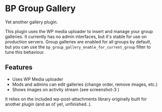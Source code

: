 # BP Group Gallery
Yet another gallery plugin.

This plugin uses the WP media uploader to insert and manage your group galleries. It currently has no admin interfaces, but it's stable for use on production servers. Group galleries are enabled for all groups by default, but you can use the `bp_group_gallery_enable_for_current_group` filter to tune this behaviour.

## Features
* Uses WP Media uploader
* Mods and admins can edit galleries (change order, remove images, etc.)
* Shows images on activity stream (see screenshot-3 )

It relies on the included wp-post-attachments library originally built for another plugin (and as of yet, unfinished..).